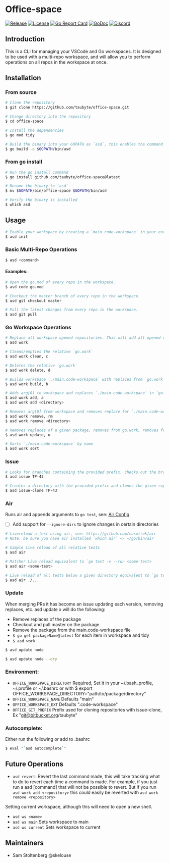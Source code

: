 # Office-space

[![Release](https://img.shields.io/github/release/taubyte/office-space.svg)](https://github.com/taubyte/office-space/releases)
[![License](https://img.shields.io/github/license/taubyte/office-space)](LICENSE)
[![Go Report Card](https://goreportcard.com/badge/taubyte/office-space)](https://goreportcard.com/report/taubyte/office-space)
[![GoDoc](https://godoc.org/github.com/taubyte/office-space?status.svg)](https://pkg.go.dev/github.com/taubyte/office-space)
[![Discord](https://img.shields.io/discord/973677117722202152?color=%235865f2&label=discord)](https://tau.link/discord)

## Introduction
  This is a CLI for managing your VSCode and Go workspaces. It is designed to be used with a multi-repo workspace, and will allow you to perform operations on all repos in the workspace at once.


## Installation

### From source
```bash
# Clone the repository
$ git clone https://github.com/taubyte/office-space.git

# Change directory into the repository
$ cd office-space

# Install the dependencies
$ go mod tidy

# Build the binary into your GOPATH as `asd`, this enables the command to be ran from anywhere.
$ go build -o $GOPATH/bin/asd
```

### From go install
```bash
# Run the go install command
$ go install github.com/taubyte/office-space@latest

# Rename the binary to `asd`
$ mv $GOPATH/bin/office-space $GOPATH/bin/asd

# Verify the binary is installed
$ which asd
```

## Usage

```bash
# Enable your workspace by creating a `main.code-workspace` in your env["OFFICE_WORKSPACE_DIRECTORY"] directory
$ asd init
```

### Basic Multi-Repo Operations
```bash
$ asd <command>
```

#### Examples:
```bash
# Open the go.mod of every repo in the workspace.
$ asd code go.mod
```

```bash
# Checkout the master branch of every repo in the workspace.
$ asd git checkout master
```

```bash
# Pull the latest changes from every repo in the workspace.
$ asd git pull
```

### Go Workspace Operations
```bash
# Replace all workspace opened repositories. This will add all opened repositories to `go.work`
$ asd work
```

```bash
# Cleans/empties the relative `go.work`
$ asd work clean, c
```

```bash
# Deletes the relative `go.work`
$ asd work delete, d
```

```bash
# Builds workspace `./main.code-workspace` with replaces from `go.work`
$ asd work build, b
```

```bash
# Adds arg[0] to workspace and replaces `./main.code-workspace` in `go.work`
$ asd work add, a
$ asd work add <directory>
```

```bash
# Removes arg[0] from workspace and removes replace for `./main.code-workspace` from `go.work`
$ asd work remove, rm
$ asd work remove <directory>
```

```bash
# Removes replaces of a given package, removes from go.work, removes from ./main.code-workspace, and updates versions throughout to latest
$ asd work update, u
```

```bash
# Sorts `./main.code-workspace` by name
$ asd work sort
```

### Issue
```bash
# Looks for branches containing the provided prefix, checks out the branches, and adds the given repositories to go.work and the main workspace
$ asd issue TP-43
```

```bash
# Creates a directory with the provided prefix and clones the given repositories based on your `OFFICE_GIT_PREFIX` environment key.  It will also check out the branch and set the new `OFFICE_WORKSPACE_DIRECTORY` as an environment variable of the new workspace.
$ asd issue-clone TP-43
```


### Air

Runs air and appends arguments to `go test`, see: [Air Config](commands/air/.air.toml)


- [ ] Add support for `--ignore-dirs` to ignore changes in certain directories

```bash
# Livereload a test using air, see: https://github.com/cosmtrek/air
# Note: be sure you have air installed `which air` => ~/go/bin/air

# Simple Live reload of all relative tests
$ asd air

# Matcher Live reload equivalent to `go test -v --run <some-test>
$ asd air <some-test>

# Live reload of all tests below a given directory equivalent to `go test -v ./...`
$ asd air ./...
```


### Update

When merging PRs it has become an issue updating each version, removing replaces, etc.
asd update x will do the following:

 - Remove replaces of the package
 - Checkout and pull master on the package
 - Remove the package from the main.code-workspace file
 - `$ go get packageName@latest` for each item in workspace and tidy
 - `$ asd work`


```bash
$ asd update node

$ asd update node --dry
```

### Environment:
- `OFFICE_WORKSPACE_DIRECTORY`  Required, Set it in your ~/.bash_profile, ~/.profile or ~/.bashrc or with $ export OFFICE_WORKSPACE_DIRECTORY="path/to/package/directory"
- `OFFICE_WORKSPACE_NAME` Defaults "main"
- `OFFICE_WORKSPACE_EXT`  Defaults ".code-workspace"
- `OFFICE_GIT_PREFIX` Prefix used for cloning repositories with issue-clone, Ex "git@bitbucket.org/taubyte"

### Autocomplete:

Either run the following or add to .bashrc

```bash
$ eval "`asd autocomplete`"
```

## Future Operations
- `asd revert`: 
Revert the last command made, this will take tracking
what to do to revert each time a command is made.  For example, if you
just run a asd [command]  that will not be possible to revert.  But if you
run `asd work add <repository>` this could easily be reverted with `asd work remove <repository>`

Setting current workspace, although this will need to open a new shell.
- `asd ws <name>`
- `asd ws main` Sets workspace to main
- `asd ws current` Sets workspace to current

## Maintainers
 - Sam Stoltenberg @skelouse
